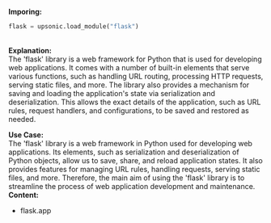 <b class="custom_code_highlight_green">Imporing:</b><br>
```python
flask = upsonic.load_module("flask")
```
<br><b class="custom_code_highlight_green">Explanation:</b><br>The 'flask' library is a web framework for Python that is used for developing web applications. It comes with a number of built-in elements that serve various functions, such as handling URL routing, processing HTTP requests, serving static files, and more. The library also provides a mechanism for saving and loading the application's state via serialization and deserialization. This allows the exact details of the application, such as URL rules, request handlers, and configurations, to be saved and restored as needed.

<b class="custom_code_highlight_green">Use Case:</b><br>The 'flask' library is a web framework in Python used for developing web applications. Its elements, such as serialization and deserialization of Python objects, allow us to save, share, and reload application states. It also provides features for managing URL rules, handling requests, serving static files, and more. Therefore, the main aim of using the 'flask' library is to streamline the process of web application development and maintenance.
<br><b class="custom_code_highlight_green">Content:</b><br>
  - flask.app
